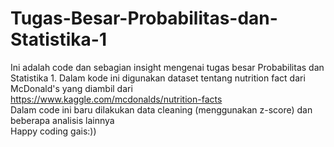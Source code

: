 # Tugas-Besar-Probabilitas-dan-Statistika-1
Ini adalah code dan sebagian insight mengenai tugas besar Probabilitas dan Statistika 1. Dalam kode ini digunakan dataset tentang nutrition fact dari McDonald's yang diambil dari https://www.kaggle.com/mcdonalds/nutrition-facts <br>
Dalam code ini baru dilakukan data cleaning (menggunakan z-score) dan beberapa analisis lainnya <br>
Happy coding gais:))
